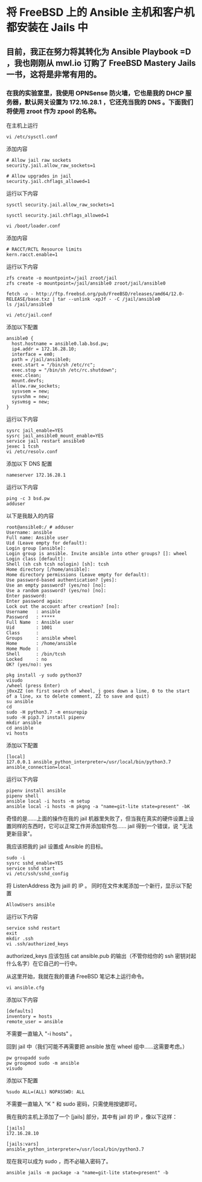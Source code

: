 # 将 FreeBSD 上的 Ansible 主机和客户机都安装在 Jails 中

## 目前，我正在努力将其转化为 Ansible Playbook =D ，我也刚刚从 mwl.io 订购了 FreeBSD Mastery Jails 一书，这将是非常有用的。

### 在我的实验室里，我使用 OPNSense 防火墙，它也是我的 DHCP 服务器，默认网关设置为 172.16.28.1 ，它还充当我的 DNS 。下面我们将使用 zroot 作为 zpool 的名称。



在主机上运行

```
vi /etc/sysctl.conf
```

添加内容

```
# Allow jail raw sockets
security.jail.allow_raw_sockets=1

# Allow upgrades in jail
security.jail.chflags_allowed=1
```

运行以下内容

```
sysctl security.jail.allow_raw_sockets=1
```

```
sysctl security.jail.chflags_allowed=1
```

```
vi /boot/loader.conf
```

添加内容

```
# RACCT/RCTL Resource limits
kern.racct.enable=1
```

运行以下内容

```
zfs create -o mountpoint=/jail zroot/jail
zfs create -o mountpoint=/jail/ansible0 zroot/jail/ansible0
```

```
fetch -o - http://ftp.freebsd.org/pub/FreeBSD/releases/amd64/12.0-RELEASE/base.txz | tar --unlink -xpJf - -C /jail/ansible0
ls /jail/ansible0
```

```
vi /etc/jail.conf
```

添加以下配置

```
ansible0 {
  host.hostname = ansible0.lab.bsd.pw;
  ip4.addr = 172.16.28.10;
  interface = em0;
  path = /jail/ansible0;
  exec.start = "/bin/sh /etc/rc";
  exec.stop = "/bin/sh /etc/rc.shutdown";
  exec.clean;
  mount.devfs;
  allow.raw_sockets;
  sysvsem = new;
  sysvshm = new;
  sysvmsg = new;
}
```

运行以下内容

```
sysrc jail_enable=YES
sysrc jail_ansible0_mount_enable=YES
service jail restart ansible0
jexec 1 tcsh
vi /etc/resolv.conf
```

添加以下 DNS 配置

```
nameserver 172.16.28.1
```

运行以下内容

```
ping -c 3 bsd.pw
adduser
```

以下是我敲入的内容

```
root@ansible0:/ # adduser
Username: ansible
Full name: Ansible user
Uid (Leave empty for default): 
Login group [ansible]: 
Login group is ansible. Invite ansible into other groups? []: wheel
Login class [default]: 
Shell (sh csh tcsh nologin) [sh]: tcsh
Home directory [/home/ansible]: 
Home directory permissions (Leave empty for default): 
Use password-based authentication? [yes]: 
Use an empty password? (yes/no) [no]: 
Use a random password? (yes/no) [no]: 
Enter password: 
Enter password again: 
Lock out the account after creation? [no]: 
Username   : ansible
Password   : *****
Full Name  : Ansible user
Uid        : 1001
Class      : 
Groups     : ansible wheel
Home       : /home/ansible
Home Mode  : 
Shell      : /bin/tcsh
Locked     : no
OK? (yes/no): yes
```

```
pkg install -y sudo python37
visudo
/wheel (press Enter)
j0xxZZ (on first search of wheel, j goes down a line, 0 to the start of a line, xx to delete comment, ZZ to save and quit)
su ansible
cd
sudo -H python3.7 -m ensurepip
sudo -H pip3.7 install pipenv
mkdir ansible
cd ansible
vi hosts
```

添加以下配置

```
[local]
127.0.0.1 ansible_python_interpreter=/usr/local/bin/python3.7 ansible_connection=local
```

运行以下内容

```
pipenv install ansible
pipenv shell
ansible local -i hosts -m setup
ansible local -i hosts -m pkgng -a "name=git-lite state=present" -bK
```

奇怪的是......上面的操作在我的 jail 机器里失败了，但当我在真实的硬件设置上设置同样的东西时，它可以正常工作并添加软件包...... jail 得到一个错误，说 "无法更新目录"。

我应该把我的 jail 设置成 Ansible 的目标。

```
sudo -i
sysrc sshd_enable=YES
service sshd start
vi /etc/ssh/sshd_config
```

将 ListenAddress 改为 jaill 的 IP 。
同时在文件末尾添加一个新行，显示以下配置

```
AllowUsers ansible
```

运行以下内容

```
service sshd restart
exit
mkdir .ssh
vi .ssh/authorized_keys
```

authorized_keys 应该包括 cat ansible.pub 的输出（不管你给你的 ssh 密钥对起什么名字）在它自己的一行中。

从这里开始，我就在我的普通 FreeBSD 笔记本上运行命令。

```
vi ansible.cfg
```

添加以下内容

```
[defaults]
inventory = hosts
remote_user = ansible
```

不需要一直输入 "-i hosts" 。

回到 jail 中（我们可能不再需要把 ansible 放在 wheel 组中......这需要考虑。）

```
pw groupadd sudo
pw groupmod sudo -m ansible
visudo
```

添加以下配置

```
%sudo ALL=(ALL) NOPASSWD: ALL
```

不需要一直输入  "K " 和 sudo 密码，只需使用按键即可。

我在我的主机上添加了一个 [jails] 部分，其中有 jail 的 IP ，像以下这样：

```
[jails]
172.16.28.10

[jails:vars]
ansible_python_interpreter=/usr/local/bin/python3.7
```

现在我可以成为 sudo ，而不必输入密码了。

```
ansible jails -m package -a "name=git-lite state=present" -b
```
